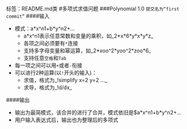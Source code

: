 标签：README.md类
#多项式求值问题
###Polynomial 1.0
`提交名为“first commit”`
####输入
* 模式：a\*x^n1+b\*y^n2+...
    * a\*x^n1表示任意常数和变量的乘积，如_2\*x\*6\*y\*x\*y\*z_
    * 各项之间必须要有`*`连接
    * 支持多字母变量和幂运算，如_2\*xoo^2\*yoo^2\*zoo\*6_
    * 支持任意`空格`和`Tab`
* 每一项之间可以用`+`或者`-`衔接
* 可以进行2种运算(以`!`开头的输入)：
    * 求值，格式为_!simplify x=2 y=2 ..._
    * 求导，格式为_!d/dx_

####输出
* 输出为最简模式，该合并的进行了合并，模式依旧是$a\*x^n1+b\*y^n2+...
* 用户输入表达式后，输出也为整理后的多项式
